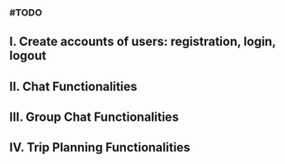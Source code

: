 ### #TODO

## I. Create accounts of users: registration, login, logout

## II. Chat Functionalities

## III. Group Chat Functionalities

## IV. Trip Planning Functionalities
	
